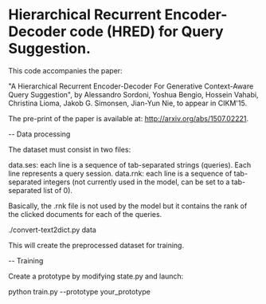 # Hierarchical Recurrent Encoder-Decoder code (HRED) for Query Suggestion.

This code accompanies the paper:

"A Hierarchical Recurrent Encoder-Decoder For Generative Context-Aware Query Suggestion", by Alessandro Sordoni, Yoshua Bengio, Hossein Vahabi, Christina Lioma, Jakob G. Simonsen, Jian-Yun Nie, to appear in CIKM'15.

The pre-print of the paper is available at: http://arxiv.org/abs/1507.02221.

-- Data processing

The dataset must consist in two files:

data.ses: each line is a sequence of tab-separated strings (queries). Each line represents a query session.
data.rnk: each line is a sequence of tab-separated integers (not currently used in the model, can be set to a tab-separated list of 0).

Basically, the .rnk file is not used by the model but it contains the rank of the clicked documents for each of the queries.

./convert-text2dict.py data

This will create the preprocessed dataset for training.

-- Training

Create a prototype by modifying state.py and launch:

python train.py --prototype your_prototype
